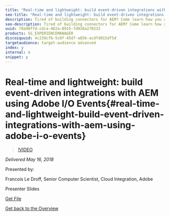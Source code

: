 ```yaml
---
title: "Real-time and lightweight: build event-driven integrations with AEM using Adobe I/O Events"
seo-title: "Real-time and lightweight: build event-driven integrations with AEM using I/O Events"
description: Tired of building connectors for AEM? Come learn how you can expose any internal OSGi events from AEM through Adobe I/O Events to build event-driven workflows across multiple systems with ease. I/O Events allows you to respond to both administrative events and customer behaviors in real-time.
seo-description: Tired of building connectors for AEM? Come learn how you can expose any internal OSGi events from AEM through Adobe I/O Events to build event-driven workflows across multiple systems with ease. I/O Events allows you to respond to both administrative events and customer behaviors in real-time.
uuid: 78a98ffd-cdca-462a-8915-fd936a270232
products: SG_EXPERIENCEMANAGER
discoiquuid: 4c239cfb-5c0f-45d7-a856-acdfd015df5d
targetaudience: target-audience advanced
index: y
internal: n
snippet: y
---
```


# Real-time and lightweight: build event-driven integrations with AEM using Adobe I/O Events{#real-time-and-lightweight-build-event-driven-integrations-with-aem-using-adobe-i-o-events}

>[!VIDEO](https://video.tv.adobe.com/v/22501/?quality=9)

*Delivered May 16, 2018*

Presented by:

Francois Le Droff, Senior Computer Scientist, Cloud Integration, Adobe

Presenter Slides

[Get File](assets/gem-2018-05-aem-events.pdf)

[Get back to the Overview](https://helpx.adobe.com/experience-manager/kt/eseminars/gems/aem-index.html)

